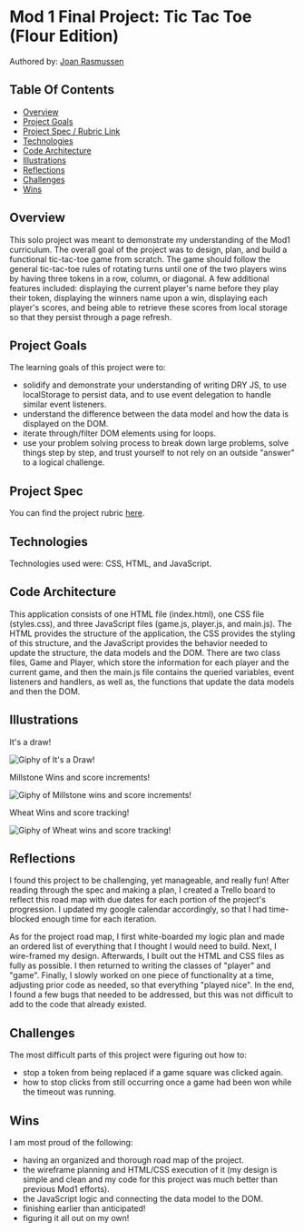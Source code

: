 # Mod 1 Final Project: Tic Tac Toe (Flour Edition)  

Authored by: [Joan Rasmussen](https://github.com/raz-joan)  

## Table Of Contents
- [Overview](#overview)
- [Project Goals](#project-goals)
- [Project Spec / Rubric Link](#project-spec)
- [Technologies](#technologies)
- [Code Architecture](#code-architecture)
- [Illustrations](#illustrations)
- [Reflections](#reflections)
- [Challenges](#challenges)
- [Wins](#wins)


## Overview  
  This solo project was meant to demonstrate my understanding of the Mod1 curriculum. The overall goal of the project was to design, plan, and build a functional tic-tac-toe game from scratch. The game should follow the general tic-tac-toe rules of rotating turns until one of the two players wins by having three tokens in a row, column, or diagonal. A few additional features included: displaying the current player's name before they play their token, displaying the winners name upon a win, displaying each player's scores, and being able to retrieve these scores from local storage so that they persist through a page refresh.  

## Project Goals  
  The learning goals of this project were to:  
  - solidify and demonstrate your understanding of writing DRY JS, to use localStorage to persist data, and to use event delegation to handle similar event listeners.  
  - understand the difference between the data model and how the data is displayed on the DOM.  
  - iterate through/filter DOM elements using for loops.  
  - use your problem solving process to break down large problems, solve things step by step, and trust yourself to not rely on an outside "answer" to a logical challenge.    

## Project Spec  
  You can find the project rubric [here](https://frontend.turing.edu/projects/module-1/tic-tac-toe-solo.html).  

## Technologies  
  Technologies used were: CSS, HTML, and JavaScript.  

## Code Architecture  
  This application consists of one HTML file (index.html), one CSS file (styles.css), and three JavaScript files (game.js, player.js, and main.js). The HTML provides the structure of the application, the CSS provides the styling of this structure, and the JavaScript provides the behavior needed to update the structure, the data models and the DOM. There are two class files, Game and Player, which store the information for each player and the current game, and then the main.js file contains the queried variables, event listeners and handlers, as well as, the functions that update the data models and then the DOM.  

## Illustrations  
  It's a draw!  

  ![Giphy of It's a Draw!](https://media.giphy.com/media/i2MfSuZ6je2PSsHWes/giphy.gif?cid=790b7611d44629e433c1f80cc262837e4b6cfdf1c644a2b1&rid=giphy.gif&ct=g)  

  Millstone Wins and score increments!  

  ![Giphy of Millstone wins and score increments!](https://media.giphy.com/media/zU9Klrwy7paFYrfkvi/giphy.gif?cid=790b761180e62b5a7fb0fe709cf6248956fec8d36b328a45&rid=giphy.gif&ct=g)  

  Wheat Wins and score tracking!  

  ![Giphy of Wheat wins and score tracking!](https://media.giphy.com/media/g7eXM55ujNz40Mb2VE/giphy.gif?cid=790b761106245838f19a3bb08416b1cf09654db3ab354671&rid=giphy.gif&ct=g)  

## Reflections  
  I found this project to be challenging, yet manageable, and really fun! After reading through the spec and making a plan, I created a Trello board to reflect this road map with due dates for each portion of the project's progression. I updated my google calendar accordingly, so that I had time-blocked enough time for each iteration.  

  As for the project road map, I first white-boarded my logic plan and made an ordered list of everything that I thought I would need to build. Next, I wire-framed my design. Afterwards, I built out the HTML and CSS files as fully as possible. I then returned to writing the classes of "player" and "game". Finally, I slowly worked on one piece of functionality at a time, adjusting prior code as needed, so that everything "played nice". In the end, I found a few bugs that needed to be addressed, but this was not difficult to add to the code that already existed.  

## Challenges  
  The most difficult parts of this project were figuring out how to:  
  - stop a token from being replaced if a game square was clicked again.  
  - how to stop clicks from still occurring once a game had been won while the timeout was running.  

## Wins  
  I am most proud of the following:  
  - having an organized and thorough road map of the project.
  - the wireframe planning and HTML/CSS execution of it (my design is simple and clean and my code for this project was much better than previous Mod1 efforts).
  - the JavaScript logic and connecting the data model to the DOM.
  - finishing earlier than anticipated!
  - figuring it all out on my own!
